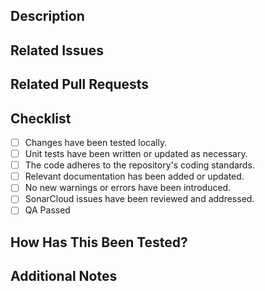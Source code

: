 ## Description

<!-- Provide a clear and concise summary of the changes. Include the reason and context, if applicable. -->

## Related Issues

<!-- Link any related GitHub issues "Fixes #<issue_number>" or "Relates to #<issue_number>". -->

## Related Pull Requests

<!-- List any related PRs in the format below:
- [Repository/Branch](link-to-PR)
-->

## Checklist

-   [ ] Changes have been tested locally.
-   [ ] Unit tests have been written or updated as necessary.
-   [ ] The code adheres to the repository's coding standards.
-   [ ] Relevant documentation has been added or updated.
-   [ ] No new warnings or errors have been introduced.
-   [ ] SonarCloud issues have been reviewed and addressed.
-   [ ] QA Passed

## How Has This Been Tested?

<!-- Describe the testing process, including steps, configurations, and tools used to verify the changes. -->

## Additional Notes

<!-- Include any additional context, potential impacts, or implementation details that reviewers should be aware of. -->

